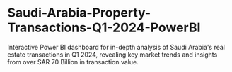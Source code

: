 # Saudi-Arabia-Property-Transactions-Q1-2024-PowerBI
Interactive Power BI dashboard for in-depth analysis of Saudi Arabia's real estate transactions in Q1 2024, revealing key market trends and insights from over SAR 70 Billion in transaction value.

